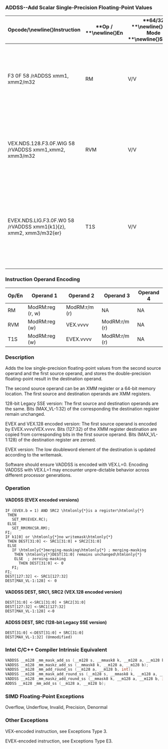 ### ADDSS--Add Scalar Single-Precision Floating-Point Values


|**Opcode/**\newline{}**Instruction**|**Op / **\newline{}**En**|**64/32 **\newline{}**bit Mode **\newline{}**Support**|**CPUID **\newline{}**Feature **\newline{}**Flag**|**Description**|
|------------------------------------|-------------------------|------------------------------------------------------|--------------------------------------------------|---------------|
|F3 0F 58 /rADDSS xmm1, xmm2/m32|RM|V/V|SSE|Add the low single-precision floating-point value from xmm2/mem to xmm1 and store the result in xmm1.|
|VEX.NDS.128.F3.0F.WIG 58 /rVADDSS xmm1,xmm2, xmm3/m32|RVM|V/V|AVX|Add the low single-precision floating-point value from xmm3/mem to xmm2 and store the result in xmm1.|
|EVEX.NDS.LIG.F3.0F.W0 58 /rVADDSS xmm1{k1}{z}, xmm2, xmm3/m32{er}|T1S|V/V|AVX512F|Add the low single-precision floating-point value from xmm3/m32 to xmm2 and store the result in xmm1with writemask k1.|
### Instruction Operand Encoding


|Op/En|Operand 1|Operand 2|Operand 3|Operand 4|
|-----|---------|---------|---------|---------|
|RM|ModRM:reg (r, w)|ModRM:r/m (r)|NA|NA|
|RVM|ModRM:reg (w)|VEX.vvvv|ModRM:r/m (r)|NA|
|T1S|ModRM:reg (w)|EVEX.vvvv|ModRM:r/m (r)|NA|
### Description


Adds the low single-precision floating-point values from the second source operand and the first source operand, and stores the double-precision floating-point result in the destination operand.

The second source operand can be an XMM register or a 64-bit memory location. The first source and destination operands are XMM registers. 

128-bit Legacy SSE version: The first source and destination operands are the same. Bits (MAX_VL-1:32) of the corresponding the destination register remain unchanged.

EVEX and VEX.128 encoded version: The first source operand is encoded by EVEX.vvvv/VEX.vvvv. Bits (127:32) of the XMM register destination are copied from corresponding bits in the first source operand. Bits (MAX_VL-1:128) of the destination register are zeroed.

EVEX version: The low doubleword element of the destination is updated according to the writemask.

Software should ensure VADDSS is encoded with VEX.L=0. Encoding VADDSS with VEX.L=1 may encounter unpre-dictable behavior across different processor generations.


### Operation
#### VADDSS (EVEX encoded versions)
```info-verb
IF (EVEX.b = 1) AND SRC2 \htmlonly{*}is a register\htmlonly{*}
 THEN
   SET_RM(EVEX.RC);
 ELSE 
   SET_RM(MXCSR.RM);
FI;
IF k1[0] or \htmlonly{*}no writemask\htmlonly{*}
 THEN DEST[31:0]  <- SRC1[31:0] + SRC2[31:0]
 ELSE 
   IF \htmlonly{*}merging-masking\htmlonly{*} ; merging-masking
    THEN \htmlonly{*}DEST[31:0] remains unchanged\htmlonly{*}
    ELSE  ; zeroing-masking
      THEN DEST[31:0]  <- 0
   FI;
FI;
DEST[127:32] <-  SRC1[127:32]
DEST[MAX_VL-1:128]  <- 0
```
#### VADDSS DEST, SRC1, SRC2 (VEX.128 encoded version)
```info-verb
DEST[31:0]  <-SRC1[31:0] + SRC2[31:0]
DEST[127:32] <- SRC1[127:32]
DEST[MAX_VL-1:128]  <-0
```
#### ADDSS DEST, SRC (128-bit Legacy SSE version)
```info-verb
DEST[31:0] <- DEST[31:0] + SRC[31:0]
DEST[MAX_VL-1:32] (Unmodified)
```

### Intel C/C++ Compiler Intrinsic Equivalent

```cpp
VADDSS __m128 _mm_mask_add_ss (__m128 s, __mmask8 k, __m128 a, __m128 b);
VADDSS __m128 _mm_maskz_add_ss (__mmask8 k, __m128 a, __m128 b);
VADDSS __m128 _mm_add_round_ss (__m128 a, __m128 b, int);
VADDSS __m128 _mm_mask_add_round_ss (__m128 s, __mmask8 k, __m128 a, __m128 b, int);
VADDSS __m128 _mm_maskz_add_round_ss (__mmask8 k, __m128 a, __m128 b, int);
ADDSS __m128 _mm_add_ss (__m128 a, __m128 b);
```
### SIMD Floating-Point Exceptions


Overflow, Underflow, Invalid, Precision, Denormal

### Other Exceptions


VEX-encoded instruction, see Exceptions Type 3.

EVEX-encoded instruction, see Exceptions Type E3.

